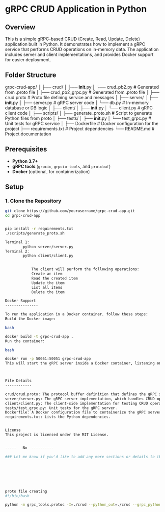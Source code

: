 # gRPC CRUD Application in Python

## Overview

This is a simple gRPC-based CRUD (Create, Read, Update, Delete) application built in Python. It demonstrates how to implement a gRPC service that performs CRUD operations on in-memory data. The application includes server and client implementations, and provides Docker support for easier deployment.

## Folder Structure

grpc-crud-app/
│
├── crud/
│   ├── __init__.py
│   ├── crud_pb2.py          # Generated from .proto file
│   ├── crud_pb2_grpc.py     # Generated from .proto file
│   ├── crud.proto           # Proto file defining service and messages
│
├── server/
│   ├── __init__.py
│   ├── server.py            # gRPC server code
│   └── db.py                # In-memory database or DB logic
│
├── client/
│   ├── __init__.py
│   └── client.py            # gRPC client code
│
├── scripts/
│   ├── generate_proto.sh     # Script to generate Python files from proto
│
├── tests/
│   ├── __init__.py
│   └── test_grpc.py          # Unit tests for gRPC service
│
├── Dockerfile                # Docker configuration for the project
├── requirements.txt          # Project dependencies
└── README.md                 # Project documentation





## Prerequisites

- **Python 3.7+**
- **gRPC tools** (`grpcio`, `grpcio-tools`, and `protobuf`)
- **Docker** (optional, for containerization)

## Setup

### 1. Clone the Repository

```bash
git clone https://github.com/yourusername/grpc-crud-app.git
cd grpc-crud-app


pip install -r requirements.txt
./scripts/generate_proto.sh

Terminal 1:
        python server/server.py
Terminal 2:
        python client/client.py
      

            The client will perform the following operations:
            Create an item
            Read the created item
            Update the item
            List all items
            Delete the item

Docker Support
---------------

To run the application in a Docker container, follow these steps:
Build the Docker image:

bash

docker build -t grpc-crud-app .
Run the container:

bash

docker run -p 50051:50051 grpc-crud-app
This will start the gRPC server inside a Docker container, listening on port 50051.



File Details
------------

crud/crud.proto: The protocol buffer definition that defines the gRPC service and message formats.
server/server.py: The gRPC server implementation, which handles CRUD operations.
client/client.py: The client-side implementation for testing CRUD operations.
tests/test_grpc.py: Unit tests for the gRPC server.
Dockerfile: A Docker configuration file to containerize the gRPC server.
requirements.txt: Lists the Python dependencies.


License
This project is licensed under the MIT License.


-----   No  ----------

### Let me know if you'd like to add any more sections or details to the `README.md` file!







proto file creating 
#!/bin/bash

python -m grpc_tools.protoc -I=./crud --python_out=./crud --grpc_python_out=./crud crud/crud.proto
